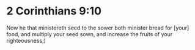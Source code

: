 # 2 Corinthians 9:10

Now he that ministereth seed to the sower both minister bread for [your] food, and multiply your seed sown, and increase the fruits of your righteousness;)